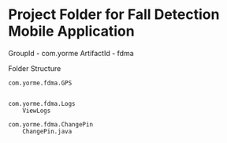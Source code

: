 # Project Folder for Fall Detection Mobile Application


GroupId - com.yorme
ArtifactId - fdma

Folder Structure

    com.yorme.fdma.GPS
        

    com.yorme.fdma.Logs
        ViewLogs

    com.yorme.fdma.ChangePin
        ChangePin.java

